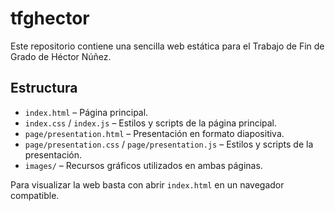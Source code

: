 # tfghector

Este repositorio contiene una sencilla web estática para el Trabajo de Fin de Grado de Héctor Núñez.

## Estructura
- `index.html` – Página principal.
- `index.css` / `index.js` – Estilos y scripts de la página principal.
- `page/presentation.html` – Presentación en formato diapositiva.
- `page/presentation.css` / `page/presentation.js` – Estilos y scripts de la presentación.
- `images/` – Recursos gráficos utilizados en ambas páginas.

Para visualizar la web basta con abrir `index.html` en un navegador compatible.

